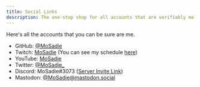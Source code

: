 ```yaml
---
title: Social Links
description: The one-stop shop for all accounts that are verifiably me.
---
```


Here's all the accounts that you can be sure are me.

- GitHub: [@MoSadie](https://github.com/MoSadie)
- Twitch: [MoSadie](https://twitch.tv/MoSadie) (You can see my schedule [here](https://www.twitch.tv/mosadie/schedule))
- YouTube: [MoSadie](https://www.youtube.com/channel/UC85hbnlElKYsXyA9M0oLy8A)
- Twitter: [@MoSadie_](https://twitter.com/MoSadie_)
- Discord: MoSadie#3073 ([Server Invite Link](https://discord.gg/gQHJAYw4xD))
- Mastodon: <a rel="me" href="https://mastodon.social/@mosadie">@MoSadie@mastodon.social</a>
